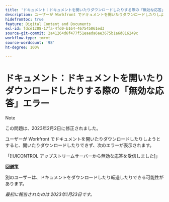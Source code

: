 ```yaml
---
title: 'ドキュメント：ドキュメントを開いたりダウンロードしたりする際の「無効な応答」エラー'
description: ユーザーが Workfront でドキュメントを開いたりダウンロードしたりしようとすると、開いたりダウンロードしたりできず、エラーが表示される
hidefromtoc: true
feature: Digital Content and Documents
exl-id: fdce1208-17fa-4fd0-b164-467545061ed3
source-git-commit: 2a41264d6f477f51eaeda6ae3675b1a6d816249c
workflow-type: tm+mt
source-wordcount: '98'
ht-degree: 100%

---
```


# ドキュメント：ドキュメントを開いたりダウンロードしたりする際の「無効な応答」エラー

<!--This article is on the WF and WFP TOC-->

>[!NOTE]
>
>この問題は、2023年2月2日に修正されました。

ユーザーが Workfront でドキュメントを開いたりダウンロードしたりしようとすると、開いたりダウンロードしたりできず、次のエラーが表示されます。

「[!UICONTROL アップストリームサーバーから無効な応答を受信しました]」

**回避策**

別のユーザーは、ドキュメントをダウンロードしたり転送したりできる可能性があります。

_最初に報告されたのは 2023年1月23日です。_

